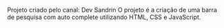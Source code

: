 
Projeto criado pelo canal: Dev Sandrin
O projeto é a criação de uma barra de pesquisa com auto complete utilizando HTML, CSS e JavaScript.
